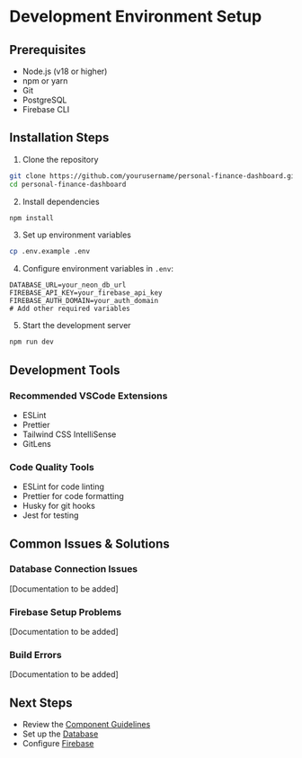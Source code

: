 # Development Environment Setup

## Prerequisites
- Node.js (v18 or higher)
- npm or yarn
- Git
- PostgreSQL
- Firebase CLI

## Installation Steps

1. Clone the repository
```bash
git clone https://github.com/yourusername/personal-finance-dashboard.git
cd personal-finance-dashboard
```

2. Install dependencies
```bash
npm install
```

3. Set up environment variables
```bash
cp .env.example .env
```

4. Configure environment variables in `.env`:
```env
DATABASE_URL=your_neon_db_url
FIREBASE_API_KEY=your_firebase_api_key
FIREBASE_AUTH_DOMAIN=your_auth_domain
# Add other required variables
```

5. Start the development server
```bash
npm run dev
```

## Development Tools

### Recommended VSCode Extensions
- ESLint
- Prettier
- Tailwind CSS IntelliSense
- GitLens

### Code Quality Tools
- ESLint for code linting
- Prettier for code formatting
- Husky for git hooks
- Jest for testing

## Common Issues & Solutions

### Database Connection Issues
[Documentation to be added]

### Firebase Setup Problems
[Documentation to be added]

### Build Errors
[Documentation to be added]

## Next Steps
- Review the [Component Guidelines](../components/guidelines.md)
- Set up the [Database](../database/setup.md)
- Configure [Firebase](../deployment/firebase-setup.md) 